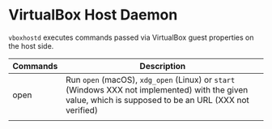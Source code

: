 VirtualBox Host Daemon
======================

`vboxhostd` executes commands passed via VirtualBox guest properties on the host side.

| Commands | Description |
|----------|-------------|
| open     | Run `open` (macOS), `xdg_open` (Linux) or `start` (Windows XXX not implemented) with the given value, which is supposed to be an URL (XXX not verified) |
|          |             |